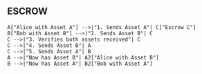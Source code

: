 ## ESCROW

    A["Alice with Asset A"] -->|"1. Sends Asset A"| C["Escrow C"]
    B["Bob with Asset B"] -->|"2. Sends Asset B"| C
    C -->|"3. Verifies both assets received"| C
    C -->|"4. Sends Asset B"| A
    C -->|"5. Sends Asset A"| B
    A -->|"Now has Asset B"| A2["Alice with Asset B"]
    B -->|"Now has Asset A"| B2["Bob with Asset A"]
